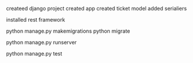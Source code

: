 

createed django project
created app
created ticket model
added serialiers

installed rest framework


python manage.py makemigrations
python migrate

python manage.py runserver

python manage.py test




